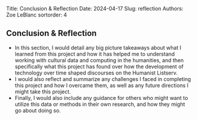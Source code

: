 Title: Conclusion & Reflection
Date: 2024-04-17
Slug: reflection
Authors: Zoe LeBlanc
sortorder: 4

## Conclusion & Reflection

- In this section, I would detail any big picture takeaways about what I learned from this project and how it has helped me to understand working with cultural data and computing in the humanities, and then specifically what this project has found over how the development of technology over time shaped discourses on the Humanist Listserv.
- I would also reflect and summarize any challenges I faced in completing this project and how I overcame them, as well as any future directions I might take this project.
- Finally, I would also include any guidance for others who might want to utilize this data or methods in their own research, and how they might go about doing so.